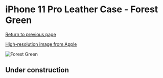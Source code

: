 # iPhone 11 Pro Leather Case - Forest Green

[Return to previous page](/iphone_11)

[High-resolution image from Apple](https://store.storeimages.cdn-apple.com/8756/as-images.apple.com/is/MWYC2?wid=4500&hei=4500&fmt=png)

<div style="width: 500px"><img src="/everyphone/MWYC2.png" alt="Forest Green"></div>

## Under construction
